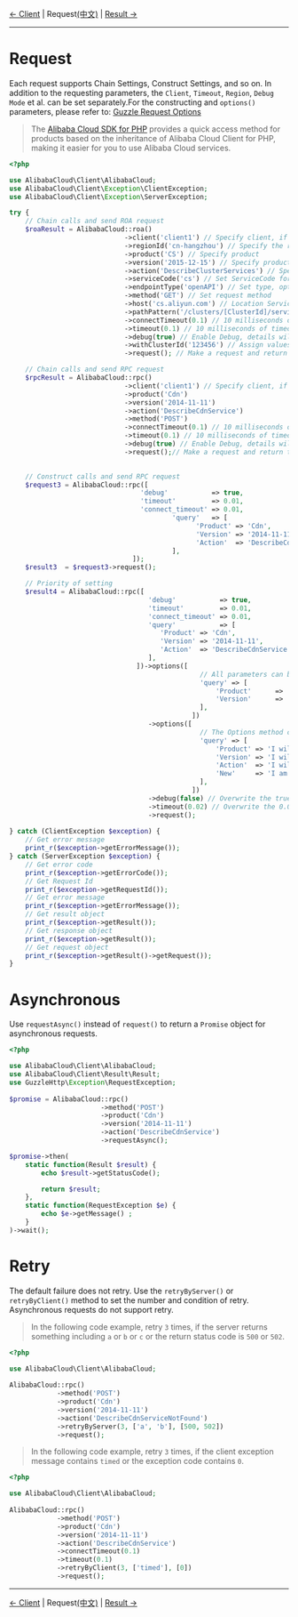 [← Client](/docs/en/2-Client.md) | Request[(中文)](/docs/zh/3-Request.md) | [Result →](/docs/en/4-Result.md)
***

# Request

Each request supports Chain Settings, Construct Settings, and so on. In addition to the requesting parameters, the `Client`, `Timeout`, `Region`, `Debug Mode` et al. can be set separately.For the constructing and `options()` parameters, please refer to: [Guzzle Request Options][guzzle-docs]

> The [Alibaba Cloud SDK for PHP][SDK] provides a quick access method for products based on the inheritance of Alibaba Cloud Client for PHP, making it easier for you to use Alibaba Cloud services.

```php
<?php

use AlibabaCloud\Client\AlibabaCloud;
use AlibabaCloud\Client\Exception\ClientException;
use AlibabaCloud\Client\Exception\ServerException;

try {
    // Chain calls and send ROA request
    $roaResult = AlibabaCloud::roa()
                             ->client('client1') // Specify client, if not, the default client is used by default
                             ->regionId('cn-hangzhou') // Specify the requested regionId, if not specified, use the client regionId, then default regionId
                             ->product('CS') // Specify product
                             ->version('2015-12-15') // Specify product version
                             ->action('DescribeClusterServices') // Specify product interface
                             ->serviceCode('cs') // Set ServiceCode for addressing, optional
                             ->endpointType('openAPI') // Set type, optional
                             ->method('GET') // Set request method
                             ->host('cs.aliyun.com') // Location Service will not be enabled if the host is specified. For example, service with a Certification type-Bearer Token should be specified
                             ->pathPattern('/clusters/[ClusterId]/services') // Specify path rule with ROA-style
                             ->connectTimeout(0.1) // 10 milliseconds of connection timeout. When the units < 1, units will be converted to milliseconds automatically
                             ->timeout(0.1) // 10 milliseconds of timeout. When the units < 1, units will be converted to milliseconds automatically
                             ->debug(true) // Enable Debug, details will be output under CLI
                             ->withClusterId('123456') // Assign values to parameters in the path. Method: with + Parameter
                             ->request(); // Make a request and return to result object. The request is to be placed at the end of the setting

    // Chain calls and send RPC request
    $rpcResult = AlibabaCloud::rpc()
                             ->client('client1') // Specify client, if not, the default client is used by default
                             ->product('Cdn')
                             ->version('2014-11-11')
                             ->action('DescribeCdnService')
                             ->method('POST')
                             ->connectTimeout(0.1) // 10 milliseconds of connection timeout. When the units < 1, units will be converted to milliseconds automatically
                             ->timeout(0.1) // 10 milliseconds of timeout. When the units < 1, units will be converted to milliseconds automatically
                             ->debug(true) // Enable Debug, details will be output under CLI
                             ->request();// Make a request and return to result object. The request is to be placed at the end of the setting
        

    // Construct calls and send RPC request
    $request3 = AlibabaCloud::rpc([
                                 'debug'           => true,
                                 'timeout'         => 0.01,
                                 'connect_timeout' => 0.01,
                                         'query'   => [
                                               'Product' => 'Cdn',
                                               'Version' => '2014-11-11',
                                               'Action'  => 'DescribeCdnService',
                                         ],
                               ]);
    $result3  = $request3->request();

    // Priority of setting
    $result4 = AlibabaCloud::rpc([
                                   'debug'           => true,
                                   'timeout'         => 0.01,
                                   'connect_timeout' => 0.01,
                                   'query'           => [
                                      'Product' => 'Cdn',
                                      'Version' => '2014-11-11',
                                      'Action'  => 'DescribeCdnService',
                                   ],
                                ])->options([
                                                // All parameters can be also set by Options method or reset
                                                'query' => [
                                                    'Product'      => 'I will overwrite this value in constructor',
                                                    'Version'      => 'I am new value',
                                                ],
                                              ])
                                   ->options([
                                                // The Options method can be called multiple times
                                                'query' => [
                                                    'Product' => 'I will overwrite the previous value',
                                                    'Version' => 'I will overwrite the previous value',
                                                    'Action'  => 'I will overwrite the previous value',
                                                    'New'     => 'I am new value',
                                                ],
                                              ])
                                   ->debug(false) // Overwrite the true of the former
                                   ->timeout(0.02) // Overwrite the 0.01 of the former
                                   ->request();
    
} catch (ClientException $exception) {
    // Get error message
    print_r($exception->getErrorMessage());
} catch (ServerException $exception) {
    // Get error code
    print_r($exception->getErrorCode());
    // Get Request Id
    print_r($exception->getRequestId());
    // Get error message
    print_r($exception->getErrorMessage());
    // Get result object
    print_r($exception->getResult());
    // Get response object
    print_r($exception->getResult());
    // Get request object
    print_r($exception->getResult()->getRequest());
}
```


# Asynchronous

Use `requestAsync()` instead of `request()` to return a `Promise` object for asynchronous requests.

```php
<?php

use AlibabaCloud\Client\AlibabaCloud;
use AlibabaCloud\Client\Result\Result;
use GuzzleHttp\Exception\RequestException;
        
$promise = AlibabaCloud::rpc()
                       ->method('POST')
                       ->product('Cdn')
                       ->version('2014-11-11')
                       ->action('DescribeCdnService')
                       ->requestAsync();

$promise->then(
    static function(Result $result) {
        echo $result->getStatusCode();

        return $result;
    },
    static function(RequestException $e) {
        echo $e->getMessage() ;
    }
)->wait();
```


# Retry

The default failure does not retry. Use the `retryByServer()` or `retryByClient()` method to set the number and condition of retry. Asynchronous requests do not support retry.

> In the following code example, retry `3` times, if the server returns something including `a` or `b` or `c` or the return status code is `500` or `502`.

```php
<?php

use AlibabaCloud\Client\AlibabaCloud;
        
AlibabaCloud::rpc()
            ->method('POST')
            ->product('Cdn')
            ->version('2014-11-11')
            ->action('DescribeCdnServiceNotFound')
            ->retryByServer(3, ['a', 'b'], [500, 502])
            ->request();
```

> In the following code example, retry `3` times, if the client exception message contains `timed` or the exception code contains `0`.

```php
<?php

use AlibabaCloud\Client\AlibabaCloud;
        
AlibabaCloud::rpc()
            ->method('POST')
            ->product('Cdn')
            ->version('2014-11-11')
            ->action('DescribeCdnService')
            ->connectTimeout(0.1)
            ->timeout(0.1)
            ->retryByClient(3, ['timed'], [0])
            ->request();
```


***
[← Client](/docs/en/2-Client.md) | Request[(中文)](/docs/zh/3-Request.md) | [Result →](/docs/en/4-Result.md)

[SDK]: https://github.com/aliyun/openapi-sdk-php/blob/master/README-EN.md
[guzzle-docs]: http://docs.guzzlephp.org/en/stable/request-options.html
